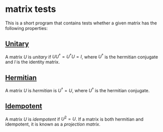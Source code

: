 # matrix tests
This is a short program that contains tests whether a given matrix has the following properties:

## [Unitary](https://en.wikipedia.org/wiki/Unitary_matrix)
A matrix $U$ is _unitary_ if $UU^{\dagger}=U^{\dagger}U=I$, where $U^\dagger$ is the hermitian conjugate and $I$ is the identity matrix.

## [Hermitian](https://en.wikipedia.org/wiki/Hermitian_matrix)
A matrix $U$ is _hermitian_ is $U^\dagger=U$, where $U^\dagger$ is the hermitian conjugate.

## [Idempotent](https://en.wikipedia.org/wiki/Idempotent_matrix)
A matrix $U$ is _idempotent_ if $U^2=U$. If a matrix is both hermitian and idempotent, it is known as a _projection matrix_.

